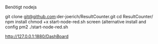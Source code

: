 Benötigt nodejs

git clone git@github.com:der-joerich/ResultCounter.git
cd ResultCounter/
npm install
chmod +x start-node-red.sh
screen   (alternative install and config pm2
./start-node-red.sh 

http://127.0.0.1:1880/DashBoard 
